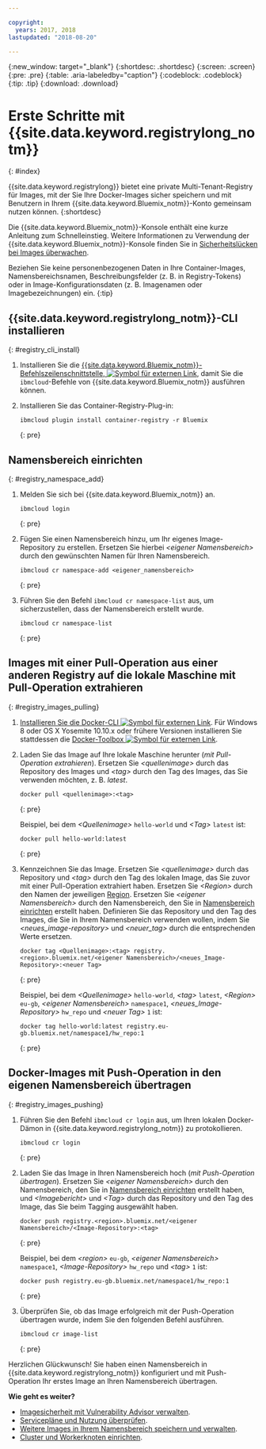 ```yaml
---

copyright:
  years: 2017, 2018
lastupdated: "2018-08-20"

---
```


{:new_window: target="_blank"}
{:shortdesc: .shortdesc}
{:screen: .screen}
{:pre: .pre}
{:table: .aria-labeledby="caption"}
{:codeblock: .codeblock}
{:tip: .tip}
{:download: .download}



# Erste Schritte mit {{site.data.keyword.registrylong_notm}}
{: #index}

{{site.data.keyword.registrylong}} bietet eine private Multi-Tenant-Registry für Images, mit der Sie Ihre Docker-Images sicher speichern und mit Benutzern in Ihrem {{site.data.keyword.Bluemix_notm}}-Konto gemeinsam nutzen können.
{:shortdesc}

Die {{site.data.keyword.Bluemix_notm}}-Konsole enthält eine kurze Anleitung zum Schnelleinstieg. Weitere Informationen zu Verwendung der {{site.data.keyword.Bluemix_notm}}-Konsole finden Sie in [Sicherheitslücken bei Images überwachen](registry_ui.html).

Beziehen Sie keine personenbezogenen Daten in Ihre Container-Images, Namensbereichsnamen, Beschreibungsfelder (z. B. in Registry-Tokens) oder in Image-Konfigurationsdaten (z. B. Imagenamen oder Imagebezeichnungen) ein.
{:tip}



## {{site.data.keyword.registrylong_notm}}-CLI installieren
{: #registry_cli_install}

1.  Installieren Sie die [{{site.data.keyword.Bluemix_notm}}-Befehlszeilenschnittstelle, ![Symbol für externen Link](../../icons/launch-glyph.svg "Symbol für externen Link")](http://clis.ng.bluemix.net/ui/home.html), damit Sie die `ibmcloud`-Befehle von {{site.data.keyword.Bluemix_notm}} ausführen können.
2.  Installieren Sie das Container-Registry-Plug-in:

    ```
    ibmcloud plugin install container-registry -r Bluemix
    ```
    {: pre}


## Namensbereich einrichten
{: #registry_namespace_add}

1.  Melden Sie sich bei {{site.data.keyword.Bluemix_notm}} an.

    ```
    ibmcloud login
    ```
    {: pre}

2.  Fügen Sie einen Namensbereich hinzu, um Ihr eigenes Image-Repository zu erstellen. Ersetzen Sie hierbei _&lt;eigener Namensbereich&gt;_ durch den gewünschten Namen für Ihren Namensbereich.

    ```
    ibmcloud cr namespace-add <eigener_namensbereich>
    ```
    {: pre}

3.  Führen Sie den Befehl `ibmcloud cr namespace-list` aus, um sicherzustellen, dass der Namensbereich erstellt wurde.

    ```
    ibmcloud cr namespace-list
    ```
    {: pre}




## Images mit einer Pull-Operation aus einer anderen Registry auf die lokale Maschine mit Pull-Operation extrahieren
{: #registry_images_pulling}

1.  [Installieren Sie die Docker-CLI ![Symbol für externen Link](../../icons/launch-glyph.svg "Symbol für externen Link")](https://www.docker.com/community-edition#/download). Für Windows 8 oder OS X Yosemite 10.10.x oder frühere Versionen installieren Sie stattdessen die [Docker-Toolbox ![Symbol für externen Link](../../icons/launch-glyph.svg "Symbol für externen Link")](https://docs.docker.com/toolbox/).

2.  Laden Sie das Image auf Ihre lokale Maschine herunter (_mit Pull-Operation extrahieren_). Ersetzen Sie _&lt;quellenimage&gt;_ durch das Repository des Images und _&lt;tag&gt;_ durch den Tag des Images, das Sie verwenden möchten, z. B. _latest_.

    ```
    docker pull <quellenimage>:<tag>
    ```
    {: pre}

    Beispiel, bei dem _&lt;Quellenimage&gt;_ `hello-world` und _&lt;Tag&gt;_ `latest` ist:

    ```
    docker pull hello-world:latest
    ```
    {: pre}

3.  Kennzeichnen Sie das Image. Ersetzen Sie _&lt;quellenimage&gt;_ durch das Repository und _&lt;tag&gt;_ durch den Tag des lokalen Image, das Sie zuvor mit einer Pull-Operation extrahiert haben. Ersetzen Sie _&lt;Region&gt;_ durch den Namen der jeweiligen [Region](registry_overview.html#registry_regions). Ersetzen Sie _&lt;eigener Namensbereich&gt;_ durch den Namensbereich, den Sie in [Namensbereich einrichten](index.html#registry_namespace_add) erstellt haben. Definieren Sie das Repository und den Tag des Images, die Sie in Ihrem Namensbereich verwenden wollen, indem Sie _&lt;neues_image-repository&gt;_ und _&lt;neuer_tag&gt;_ durch die entsprechenden Werte ersetzen.

    ```
    docker tag <Quellenimage>:<tag> registry.<region>.bluemix.net/<eigener Namensbereich>/<neues_Image-Repository>:<neuer Tag>
    ```
    {: pre}

    Beispiel, bei dem _&lt;Quellenimage&gt;_ `hello-world`, _&lt;tag&gt;_ `latest`, _&lt;Region&gt;_ `eu-gb`, _&lt;eigener Namensbereich&gt;_ `namespace1`, _&lt;neues_Image-Repository&gt;_ `hw_repo` und _&lt;neuer Tag&gt;_ `1` ist:

    ```
    docker tag hello-world:latest registry.eu-gb.bluemix.net/namespace1/hw_repo:1
    ```
    {: pre}



## Docker-Images mit Push-Operation in den eigenen Namensbereich übertragen
{: #registry_images_pushing}

1.  Führen Sie den Befehl `ibmcloud cr login` aus, um Ihren lokalen Docker-Dämon in {{site.data.keyword.registrylong_notm}} zu protokollieren.

    ```
    ibmcloud cr login
    ```
    {: pre}

2.  Laden Sie das Image in Ihren Namensbereich hoch (_mit Push-Operation übertragen_). Ersetzen Sie _&lt;eigener Namensbereich&gt;_ durch den Namensbereich,  den Sie in [Namensbereich einrichten](index.html#registry_namespace_add) erstellt haben, und _&lt;Imagebericht&gt;_ und _&lt;Tag&gt;_ durch das Repository und den Tag des Image, das Sie beim Tagging ausgewählt haben.

    ```
    docker push registry.<region>.bluemix.net/<eigener Namensbereich>/<Image-Repository>:<tag>
    ```
    {: pre}

    Beispiel, bei dem _&lt;region&gt;_ `eu-gb`, _&lt;eigener Namensbereich&gt;_ `namespace1`, _&lt;Image-Repository&gt;_ `hw_repo` und _&lt;tag&gt;_ `1` ist:

    ```
    docker push registry.eu-gb.bluemix.net/namespace1/hw_repo:1
    ```
    {: pre}

3.  Überprüfen Sie, ob das Image erfolgreich mit der Push-Operation übertragen wurde, indem Sie den folgenden Befehl ausführen.

    ```
    ibmcloud cr image-list
    ```
    {: pre}


Herzlichen Glückwunsch! Sie haben einen Namensbereich in {{site.data.keyword.registrylong_notm}} konfiguriert und mit Push-Operation Ihr erstes Image an Ihren Namensbereich übertragen.


**Wie geht es weiter?**

-   [Imagesicherheit mit Vulnerability Advisor verwalten](../va/va_index.html).
-   [Servicepläne und Nutzung überprüfen](registry_overview.html#registry_plans).
-   [Weitere Images in Ihrem Namensbereich speichern und verwalten](registry_images_.html).
-   [Cluster und Workerknoten einrichten](/docs/containers/cs_clusters.html#clusters).


